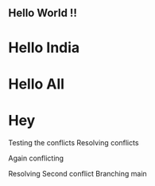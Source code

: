 ## Hello World !!
# Hello India
# Hello All
# Hey
Testing the conflicts
Resolving conflicts

Again conflicting 

Resolving Second conflict
Branching main

